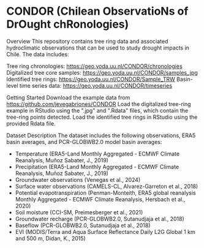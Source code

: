 CONDOR (Chilean ObservatioNs of DrOught chRonologies)
=====================================================

Overview
This repository contains tree ring data and associated hydroclimatic observations that can be used to study drought impacts in Chile. The data includes:

Tree ring chronologies: https://geo.yoda.uu.nl/CONDOR/chronologies
Digitalized tree core samples: https://geo.yoda.uu.nl/CONDOR/samples_jpg
Identified tree rings: https://geo.yoda.uu.nl/CONDOR/Sample_TRW
Basin-level time series data: https://geo.yoda.uu.nl/CONDOR/timeseries

Getting Started
Download the example data from https://github.com/jevegabriones/CONDOR
Load the digitalized tree-ring example in RStudio using the ".jpg" and ".Rdata" files, which contain the tree-ring points detected.
Load the identified tree rings in RStudio using the provided Rdata file.

Dataset Description
The dataset includes the following observations, ERA5 basin averages, and PCR-GLOBWB2.0 model basin averages:

- Temperature (ERA5-Land Monthly Aggregated - ECMWF Climate Reanalysis, Muñoz Sabater, J., 2019)
- Precipitation (ERA5-Land Monthly Aggregated - ECMWF Climate Reanalysis, Muñoz Sabater, J., 2019)
- Groundwater observations (Venegas et al., 2024)
- Surface water observations (CAMELS-CL, Alvarez-Garreton et al., 2018)
- Potential evapotranspiration (Penman-Monteith, ERA5 global reanalysis Monthly Aggregated - ECMWF Climate Reanalysis, Hersbach et al., 2020)
- Soil moisture (CCI-SM, Preimesberger et al., 2021)
- Groundwater recharge (PCR-GLOBWB2.0, Sutanudjaja et al., 2018)
- Baseflow (PCR-GLOBWB2.0, Sutanudjaja et al., 2018)
- EVI (MODIS/Terra and Aqua Surface Reflectance Daily L2G Global 1 km and 500 m, Didan, K., 2015)
